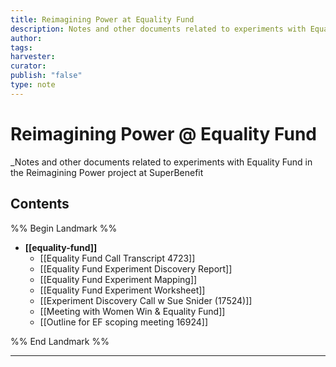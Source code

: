 ```yaml
---
title: Reimagining Power at Equality Fund
description: Notes and other documents related to experiments with Equality Fund in the Reimagining Power project at SuperBenefit
author: 
tags: 
harvester: 
curator: 
publish: "false"
type: note
---
```

# Reimagining Power @ Equality Fund

_Notes and other documents related to experiments with Equality Fund in the Reimagining Power project at SuperBenefit

## Contents

%% Begin Landmark %%
- **[[equality-fund]]**
  - [[Equality Fund Call Transcript 4723]]
  - [[Equality Fund Experiment Discovery Report]]
  - [[Equality Fund Experiment Mapping]]
  - [[Equality Fund Experiment Worksheet]]
  - [[Experiment Discovery Call w Sue Snider (17524)]]
  - [[Meeting with Women Win & Equality Fund]]
  - [[Outline for EF scoping meeting 16924]]

%% End Landmark %%

---

